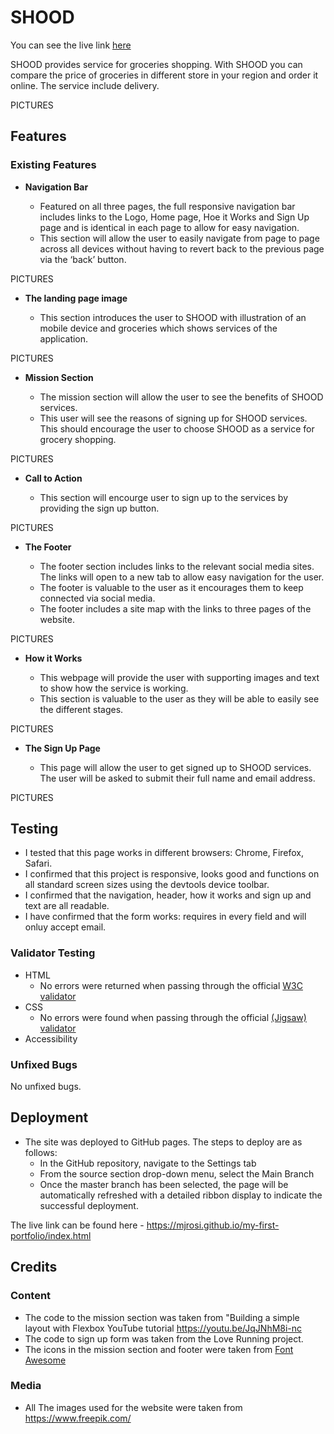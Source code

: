 # SHOOD
You can see the live link [here](https://mjrosi.github.io/my-first-portfolio/how-it-works.html)

SHOOD provides service for groceries shopping. With SHOOD you can compare the price of groceries in different store in your region and order it online. The service include delivery.

PICTURES

## Features 

### Existing Features

- __Navigation Bar__

  - Featured on all three pages, the full responsive navigation bar includes links to the Logo, Home page, Hoe it Works and Sign Up page and is identical in each page to allow for easy navigation.
  - This section will allow the user to easily navigate from page to page across all devices without having to revert back to the previous page via the ‘back’ button. 

PICTURES

- __The landing page image__

  - This section introduces the user to SHOOD with illustration of an mobile device and groceries which shows services of the application.

PICTURES

- __Mission Section__

  - The mission section will allow the user to see the benefits of SHOOD services. 
  - This user will see the reasons of signing up for SHOOD services. This should encourage the user to choose SHOOD as a service for grocery shopping. 

PICTURES

- __Call to Action__

  - This section will encourge user to sign up to the services by providing the sign up button.

PICTURES

- __The Footer__ 

  - The footer section includes links to the relevant social media sites. The links will open to a new tab to allow easy navigation for the user. 
  - The footer is valuable to the user as it encourages them to keep connected via social media.
  - The footer includes a site map with the links to three pages of the website.

PICTURES

- __How it Works__

  - This webpage will provide the user with supporting images and text to show how the service is working.
  - This section is valuable to the user as they will be able to easily see the different stages.

PICTURES

- __The Sign Up Page__

  - This page will allow the user to get signed up to SHOOD services. The user will be asked to submit their full name and email address. 

PICTURES

## Testing
- I tested that this page works in different browsers: Chrome, Firefox, Safari.
- I confirmed that this project is responsive, looks good and functions on all standard screen sizes using the devtools device toolbar.
- I confirmed that the navigation, header, how it works and sign up and text are all readable.
- I have confirmed that the form works: requires in every field and will onluy accept email.

### Validator Testing 

- HTML
  - No errors were returned when passing through the official [W3C validator](https://validator.w3.org/nu/?doc=https%3A%2F%2Fcode-institute-org.github.io%2Flove-running-2.0%2Findex.html)
- CSS
  - No errors were found when passing through the official [(Jigsaw) validator](https://jigsaw.w3.org/css-validator/validator?uri=https%3A%2F%2Fvalidator.w3.org%2Fnu%2F%3Fdoc%3Dhttps%253A%252F%252Fcode-institute-org.github.io%252Flove-running-2.0%252Findex.html&profile=css3svg&usermedium=all&warning=1&vextwarning=&lang=en#css)
- Accessibility 


### Unfixed Bugs
No unfixed bugs. 

## Deployment

- The site was deployed to GitHub pages. The steps to deploy are as follows: 
  - In the GitHub repository, navigate to the Settings tab 
  - From the source section drop-down menu, select the Main Branch
  - Once the master branch has been selected, the page will be automatically refreshed with a detailed ribbon display to indicate the successful deployment. 

The live link can be found here - https://mjrosi.github.io/my-first-portfolio/index.html


## Credits 

### Content 

- The code to the mission section was taken from "Building a simple layout with Flexbox YouTube tutorial https://youtu.be/JqJNhM8i-nc
- The code to sign up form was taken from the Love Running project.
- The icons in the mission section and footer were taken from [Font Awesome](https://fontawesome.com/)

### Media

- All The images used for the website were taken from https://www.freepik.com/
